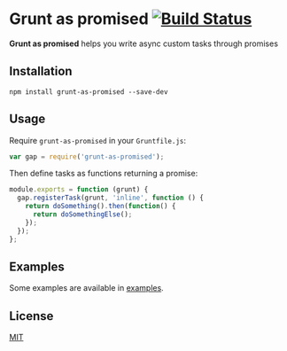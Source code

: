 # Grunt as promised [![Build Status](https://travis-ci.org/arpinum-oss/grunt-as-promised.svg?branch=master)](https://travis-ci.org/arpinum-oss/grunt-as-promised)

**Grunt as promised** helps you write async custom tasks through promises

## Installation

    npm install grunt-as-promised --save-dev

## Usage

Require `grunt-as-promised` in your `Gruntfile.js`:

```javascript
var gap = require('grunt-as-promised');
```

Then define tasks as functions returning a promise:

```javascript
module.exports = function (grunt) {
  gap.registerTask(grunt, 'inline', function () {
    return doSomething().then(function() {
      return doSomethingElse();
    });
  });
};
```

## Examples

Some examples are available in [examples](https://github.com/arpinum-oss/grunt-as-promised/tree/master/examples).

## License

[MIT](LICENSE)
